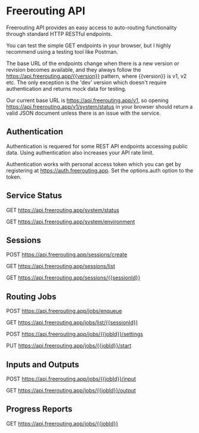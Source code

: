 # Freerouting API

Freerouting API provides an easy access to auto-routing functionality through standard HTTP RESTful endpoints.

You can test the simple GET endpoints in your browser, but I highly recommend using a testing tool like Postman.

The base URL of the endpoints change when there is a new version or revision becomes available, and they always follow the https://api.freerouting.app/{{version}} pattern, where {{version}} is v1, v2 etc. The only exception is the 'dev' version which doesn't require authentication and returns mock data for testing.

Our current base URL is https://api.freerouting.app/v1, so opening https://api.freerouting.app/v1/system/status in your browser should return a valid JSON document unless there is an issue with the service.

## Authentication
Authentication is requered for some REST API endpoints accessing public data. Using authentication also increases your API rate limit.

Authentication works with personal access token which you can get by registering at https://auth.freerouting.app. Set the options.auth option to the token.

## Service Status

GET https://api.freerouting.app/system/status

GET https://api.freerouting.app/system/environment

## Sessions

POST https://api.freerouting.app/sessions/create

GET https://api.freerouting.app/sessions/list

GET https://api.freerouting.app/sessions/{{sessionId}}

## Routing Jobs

POST https://api.freerouting.app/jobs/enqueue

GET https://api.freerouting.app/jobs/list/{{sessionId}}

POST https://api.freerouting.app/jobs/{{jobId}}/settings

PUT https://api.freerouting.app/jobs/{{jobId}}/start

## Inputs and Outputs

POST https://api.freerouting.app/jobs/{{jobId}}/input

GET https://api.freerouting.app/jobs/{{jobId}}/output

## Progress Reports

GET https://api.freerouting.app/jobs/{{jobId}}